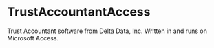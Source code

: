 # TrustAccountantAccess
Trust Accountant software from Delta Data, Inc.  Written in and runs on Microsoft Access.
